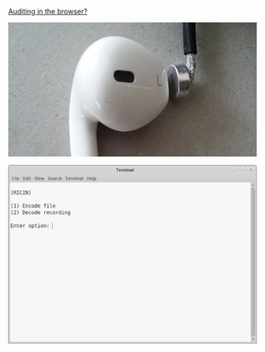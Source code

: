 [Auditing in the browser?](https://coliru.stacked-crooked.com/a/da8e8e37e9e01507)

<p align="center">
  <img src="https://github.com/compromise-evident/RICIN/blob/main/Materials.jpeg">
</p>


<p align="center">
  <img src="https://github.com/compromise-evident/RICIN/blob/main/Terminal.png">
</p>
